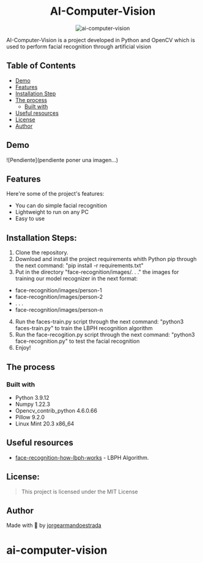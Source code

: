 <h1 align="center" id="title">AI-Computer-Vision</h1>

<p align="center"><img src="https://socialify.git.ci/Jorgeaestrada/ai-computer-vision/image?language=1&owner=1&pattern=Solid&theme=Dark" alt="ai-computer-vision" /></p>

<p id="description">AI-Computer-Vision is a project developed in Python and OpenCV which is used to perform facial recognition through artificial vision</p>

## Table of Contents

- [Demo](#demo)
- [Features](#features)
- [Installation Step](#installation-steps)
- [The process](#the-process)
  - [Built with](#built-with)
- [Useful resources](#useful-resources)
- [License](#license)
- [Author](#author)

## Demo

![Pendiente](pendiente poner una imagen...)
  
## Features

Here're some of the project's features:

*   You can do simple facial recognition
*   Lightweight to run on any PC
*   Easy to use

## Installation Steps:

1. Clone the repository.
2. Download and install the project requirements whith Python pip through the next command: "pip install -r requirements.txt"
3. Put in the directory "face-recognition/images/. . ." the images for training our model recognizer in the next format: 
  - face-recognition/images/person-1
  - face-recognition/images/person-2
  - . . .
  - face-recognition/images/person-n
4. Run the faces-train.py script through the next command: "python3 faces-train.py" to train the LBPH recognition algorithm
5. Run the  face-recogition.py script through the next command: "python3 face-recognition.py" to test the facial recognition
6. Enjoy!

## The process 
### Built with

*   Python 3.9.12
*   Numpy 1.22.3
*   Opencv_contrib_python 4.6.0.66
*   Pillow 9.2.0
*   Linux Mint 20.3 x86_64

## Useful resources

* [face-recognition-how-lbph-works](https://towardsdatascience.com/face-recognition-how-lbph-works-90ec258c3d6b) - LBPH Algorithm.

## License:

> This project is licensed under the MIT License

## Author

Made with 💜 by [jorgearmandoestrada](https://linkedin.com/in/jorgearmandoestrada)
# ai-computer-vision
